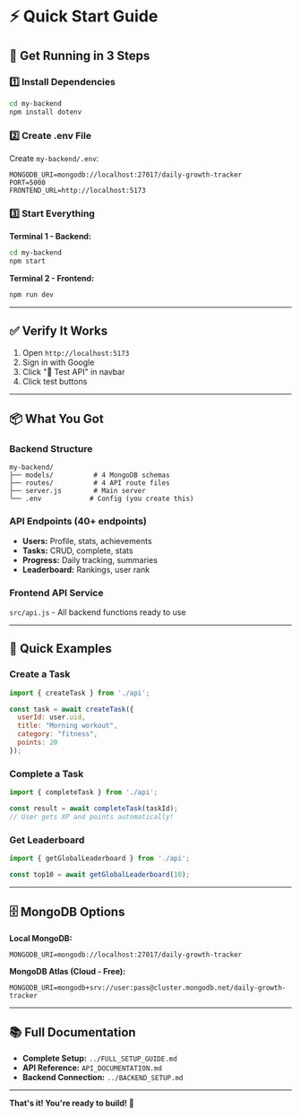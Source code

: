 # ⚡ Quick Start Guide

## 🚀 Get Running in 3 Steps

### 1️⃣ Install Dependencies
```bash
cd my-backend
npm install dotenv
```

### 2️⃣ Create .env File
Create `my-backend/.env`:
```env
MONGODB_URI=mongodb://localhost:27017/daily-growth-tracker
PORT=5000
FRONTEND_URL=http://localhost:5173
```

### 3️⃣ Start Everything

**Terminal 1 - Backend:**
```bash
cd my-backend
npm start
```

**Terminal 2 - Frontend:**
```bash
npm run dev
```

---

## ✅ Verify It Works

1. Open `http://localhost:5173`
2. Sign in with Google
3. Click "🔌 Test API" in navbar
4. Click test buttons

---

## 📦 What You Got

### Backend Structure
```
my-backend/
├── models/          # 4 MongoDB schemas
├── routes/          # 4 API route files
├── server.js        # Main server
└── .env            # Config (you create this)
```

### API Endpoints (40+ endpoints)
- **Users:** Profile, stats, achievements
- **Tasks:** CRUD, complete, stats
- **Progress:** Daily tracking, summaries
- **Leaderboard:** Rankings, user rank

### Frontend API Service
`src/api.js` - All backend functions ready to use

---

## 🎯 Quick Examples

### Create a Task
```javascript
import { createTask } from './api';

const task = await createTask({
  userId: user.uid,
  title: "Morning workout",
  category: "fitness",
  points: 20
});
```

### Complete a Task
```javascript
import { completeTask } from './api';

const result = await completeTask(taskId);
// User gets XP and points automatically!
```

### Get Leaderboard
```javascript
import { getGlobalLeaderboard } from './api';

const top10 = await getGlobalLeaderboard(10);
```

---

## 🗄️ MongoDB Options

**Local MongoDB:**
```env
MONGODB_URI=mongodb://localhost:27017/daily-growth-tracker
```

**MongoDB Atlas (Cloud - Free):**
```env
MONGODB_URI=mongodb+srv://user:pass@cluster.mongodb.net/daily-growth-tracker
```

---

## 📚 Full Documentation

- **Complete Setup:** `../FULL_SETUP_GUIDE.md`
- **API Reference:** `API_DOCUMENTATION.md`
- **Backend Connection:** `../BACKEND_SETUP.md`

---

**That's it! You're ready to build! 🎉**
